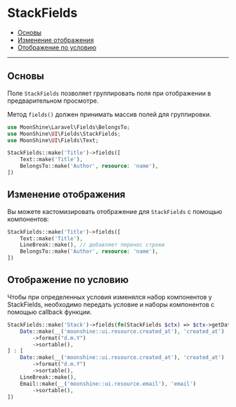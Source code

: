 # StackFields

- [Основы](#basics)
- [Изменение отображения](#edit-view)
- [Отображение по условию](#view-condition)

---

<a name="basics"></a>
## Основы

Поле `StackFields` позволяет группировать поля при отображении в предварительном просмотре.

Метод `fields()` должен принимать массив полей для группировки.

```php
use MoonShine\Laravel\Fields\BelongsTo;
use MoonShine\UI\Fields\StackFields;
use MoonShine\UI\Fields\Text;

StackFields::make('Title')->fields([
    Text::make('Title'),
    BelongsTo::make('Author', resource: 'name'),
])
```

<a name="edit-view"></a>
## Изменение отображения

Вы можете кастомизировать отображение для `StackFields` с помощью компонентов:

```php
StackFields::make('Title')->fields([
    Text::make('Title'),
    LineBreak::make(), // добавляет перенос строки
    BelongsTo::make('Author', resource: 'name'),
])
```

<a name="view-condition"></a>
## Отображение по условию

Чтобы при определенных условия изменялся набор компонентов у StackFields, необходимо передать условие и наборы компонентов с помощью callback функции.

```php
StackFields::make('Stack')->fields(fn(StackFields $ctx) => $ctx->getData()?->getOriginal()->id === 3 ? [
    Date::make(__('moonshine::ui.resource.created_at'), 'created_at')
        ->format("d.m.Y")
        ->sortable(),
] : [
    Date::make(__('moonshine::ui.resource.created_at'), 'created_at')
        ->format("d.m.Y")
        ->sortable(),
    LineBreak::make(),
    Email::make(__('moonshine::ui.resource.email'), 'email')
        ->sortable(),
])
```
